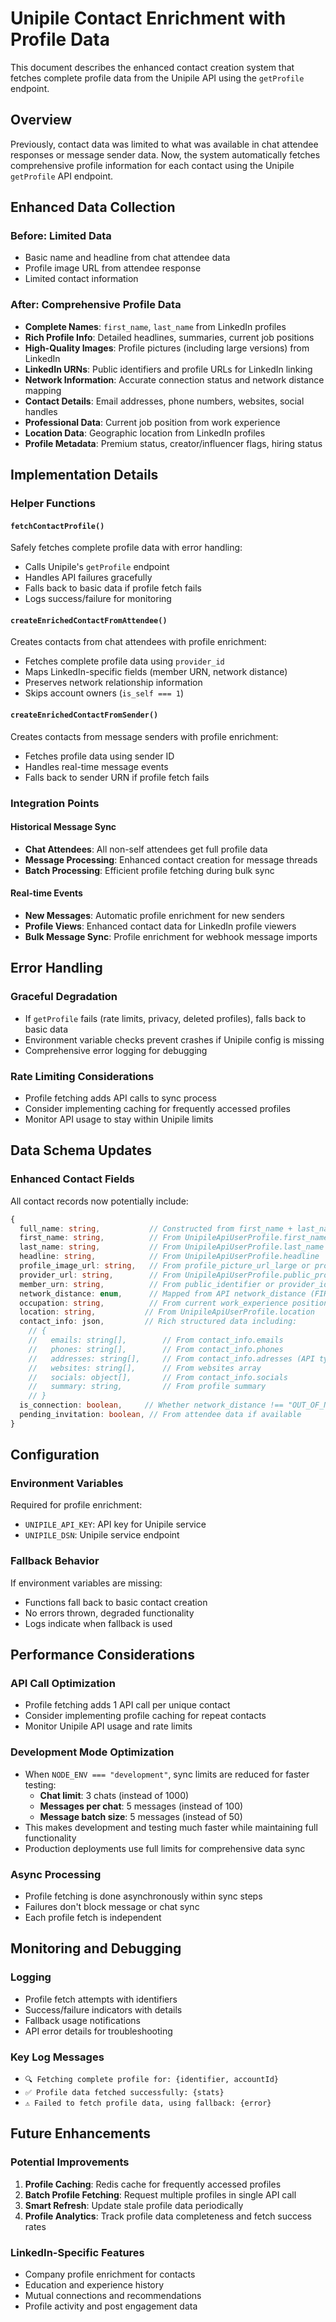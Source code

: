 # Unipile Contact Enrichment with Profile Data

This document describes the enhanced contact creation system that fetches complete profile data from the Unipile API using the `getProfile` endpoint.

## Overview

Previously, contact data was limited to what was available in chat attendee responses or message sender data. Now, the system automatically fetches comprehensive profile information for each contact using the Unipile `getProfile` API endpoint.

## Enhanced Data Collection

### Before: Limited Data
- Basic name and headline from chat attendee data
- Profile image URL from attendee response
- Limited contact information

### After: Comprehensive Profile Data
- **Complete Names**: `first_name`, `last_name` from LinkedIn profiles
- **Rich Profile Info**: Detailed headlines, summaries, current job positions
- **High-Quality Images**: Profile pictures (including large versions) from LinkedIn
- **LinkedIn URNs**: Public identifiers and profile URLs for LinkedIn linking
- **Network Information**: Accurate connection status and network distance mapping
- **Contact Details**: Email addresses, phone numbers, websites, social handles
- **Professional Data**: Current job position from work experience
- **Location Data**: Geographic location from LinkedIn profiles
- **Profile Metadata**: Premium status, creator/influencer flags, hiring status

## Implementation Details

### Helper Functions

#### `fetchContactProfile()`
Safely fetches complete profile data with error handling:
- Calls Unipile's `getProfile` endpoint
- Handles API failures gracefully
- Falls back to basic data if profile fetch fails
- Logs success/failure for monitoring

#### `createEnrichedContactFromAttendee()`
Creates contacts from chat attendees with profile enrichment:
- Fetches complete profile data using `provider_id`
- Maps LinkedIn-specific fields (member URN, network distance)
- Preserves network relationship information
- Skips account owners (`is_self === 1`)

#### `createEnrichedContactFromSender()`
Creates contacts from message senders with profile enrichment:
- Fetches profile data using sender ID
- Handles real-time message events
- Falls back to sender URN if profile fetch fails

### Integration Points

#### Historical Message Sync
- **Chat Attendees**: All non-self attendees get full profile data
- **Message Processing**: Enhanced contact creation for message threads
- **Batch Processing**: Efficient profile fetching during bulk sync

#### Real-time Events
- **New Messages**: Automatic profile enrichment for new senders
- **Profile Views**: Enhanced contact data for LinkedIn profile viewers
- **Bulk Message Sync**: Profile enrichment for webhook message imports

## Error Handling

### Graceful Degradation
- If `getProfile` fails (rate limits, privacy, deleted profiles), falls back to basic data
- Environment variable checks prevent crashes if Unipile config is missing
- Comprehensive error logging for debugging

### Rate Limiting Considerations
- Profile fetching adds API calls to sync process
- Consider implementing caching for frequently accessed profiles
- Monitor API usage to stay within Unipile limits

## Data Schema Updates

### Enhanced Contact Fields
All contact records now potentially include:

```typescript
{
  full_name: string,           // Constructed from first_name + last_name
  first_name: string,          // From UnipileApiUserProfile.first_name
  last_name: string,           // From UnipileApiUserProfile.last_name
  headline: string,            // From UnipileApiUserProfile.headline
  profile_image_url: string,   // From profile_picture_url_large or profile_picture_url
  provider_url: string,        // From UnipileApiUserProfile.public_profile_url
  member_urn: string,          // From public_identifier or provider_id
  network_distance: enum,      // Mapped from API network_distance (FIRST_DEGREE -> FIRST, etc.)
  occupation: string,          // From current work_experience position
  location: string,           // From UnipileApiUserProfile.location
  contact_info: json,         // Rich structured data including:
    // {
    //   emails: string[],        // From contact_info.emails
    //   phones: string[],        // From contact_info.phones
    //   addresses: string[],     // From contact_info.adresses (API typo)
    //   websites: string[],      // From websites array
    //   socials: object[],       // From contact_info.socials
    //   summary: string,         // From profile summary
    // }
  is_connection: boolean,     // Whether network_distance !== "OUT_OF_NETWORK"
  pending_invitation: boolean, // From attendee data if available
}
```

## Configuration

### Environment Variables
Required for profile enrichment:
- `UNIPILE_API_KEY`: API key for Unipile service
- `UNIPILE_DSN`: Unipile service endpoint

### Fallback Behavior
If environment variables are missing:
- Functions fall back to basic contact creation
- No errors thrown, degraded functionality
- Logs indicate when fallback is used

## Performance Considerations

### API Call Optimization
- Profile fetching adds 1 API call per unique contact
- Consider implementing profile caching for repeat contacts
- Monitor Unipile API usage and rate limits

### Development Mode Optimization
- When `NODE_ENV === "development"`, sync limits are reduced for faster testing:
  - **Chat limit**: 3 chats (instead of 1000)
  - **Messages per chat**: 5 messages (instead of 100)
  - **Message batch size**: 5 messages (instead of 50)
- This makes development and testing much faster while maintaining full functionality
- Production deployments use full limits for comprehensive data sync

### Async Processing
- Profile fetching is done asynchronously within sync steps
- Failures don't block message or chat sync
- Each profile fetch is independent

## Monitoring and Debugging

### Logging
- Profile fetch attempts with identifiers
- Success/failure indicators with details
- Fallback usage notifications
- API error details for troubleshooting

### Key Log Messages
- `🔍 Fetching complete profile for: {identifier, accountId}`
- `✅ Profile data fetched successfully: {stats}`
- `⚠️ Failed to fetch profile data, using fallback: {error}`

## Future Enhancements

### Potential Improvements
1. **Profile Caching**: Redis cache for frequently accessed profiles
2. **Batch Profile Fetching**: Request multiple profiles in single API call
3. **Smart Refresh**: Update stale profile data periodically
4. **Profile Analytics**: Track profile data completeness and fetch success rates

### LinkedIn-Specific Features
- Company profile enrichment for contacts
- Education and experience history
- Mutual connections and recommendations
- Profile activity and post engagement data 